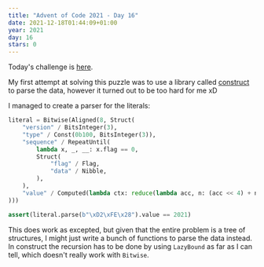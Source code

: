```yaml
---
title: "Advent of Code 2021 - Day 16"
date: 2021-12-18T01:44:09+01:00
year: 2021
day: 16
stars: 0
---
```


Today's challenge is [here](https://adventofcode.com/2021/day/16).

My first attempt at solving this puzzle was to use a library called [construct](https://pypi.org/project/construct/) to parse the data, however it turned out to be too hard for me xD

I managed to create a parser for the literals:
```python
literal = Bitwise(Aligned(8, Struct(
    "version" / BitsInteger(3),
    "type" / Const(0b100, BitsInteger(3)),
    "sequence" / RepeatUntil(
        lambda x, _, __: x.flag == 0,
        Struct(
            "flag" / Flag,
            "data" / Nibble,
        ),
    ),
    "value" / Computed(lambda ctx: reduce(lambda acc, n: (acc << 4) + n.data, ctx.sequence, 0)),
)))

assert(literal.parse(b"\xD2\xFE\x28").value == 2021)
```

This does work as excepted, but given that the entire problem is a tree of structures, I might just write a bunch of functions to parse the data instead. In construct the recursion has to be done by using `LazyBound` as far as I can tell, which doesn't really work with `Bitwise`.
